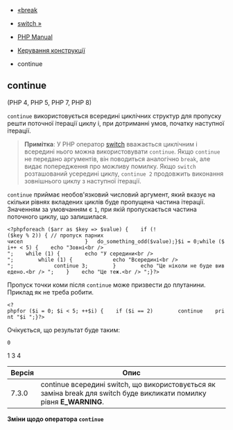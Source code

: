- [«break](control-structures.break.md)
- [switch »](control-structures.switch.md)

- [PHP Manual](index.md)
- [Керування конструкції](language.control-structures.md)
- continue

## continue

(PHP 4, PHP 5, PHP 7, PHP 8)

`continue` використовується всередині циклічних структур для пропуску
решти поточної ітерації циклу і, при дотриманні умов,
початку наступної ітерації.

> **Примітка**: У PHP оператор [switch](control-structures.switch.md)
> вважається циклічним і всередині нього можна використовувати `continue`.
> Якщо `continue` не передано аргументів, він поводиться аналогічно
> `break`, але видає попередження про можливу помилку. Якщо `switch`
> розташований усередині циклу, `continue 2` продовжить виконання зовнішнього
> циклу з наступної ітерації.

`continue` приймає необов'язковий числовий аргумент, який вказує
на скільки рівнях вкладених циклів буде пропущена частина
ітерації. Значенням за умовчанням є `1`, при якій пропускається
частина поточного циклу, що залишилася.

` <?phpforeach ($arr as $key => $value) {    if (!($key % 2)) { // пропуск парних чисел                    }   do_something_odd($value);}$i = 0;while ($i++ < 5) {    echo "Зовні<br />
";    while (1) {        echo "У середини<br />
";        while (1) {             echo "Всередині<br />
";             continue 3;        }        echo "Це ніколи не буде виведено.<br />
";    }    echo "Це теж.<br />
";}?> `

Пропуск точки коми після `continue` може призвести до плутанини. Приклад
як не треба робити.

`<?phpfor ($i = 0; $i < 5; ++$i) {    if ($i == 2)        continue    print "$i
";}?> `

Очікується, що результат буде таким:

    0
1
3
4

| Версія | Опис                                                                                                                  |
|--------|-----------------------------------------------------------------------------------------------------------------------|
| 7.3.0  | continue всередині switch, що використовується як заміна break для switch буде викликати помилку рівня **E_WARNING**. |

**Зміни щодо оператора `continue`**
